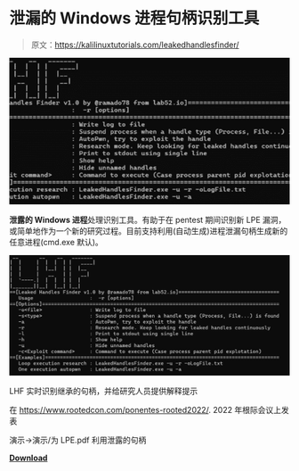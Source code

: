 # 泄漏的 Windows 进程句柄识别工具

> 原文：<https://kalilinuxtutorials.com/leakedhandlesfinder/>

[![](img//01a253d10a61ddb2069938c935c41dc0.png)](https://blogger.googleusercontent.com/img/b/R29vZ2xl/AVvXsEhu9pM-A0vDbEe6n9bPMFUVCKr8JPuXhRQpnU6L2-4XfS1MEuGQZceFcZVyNDpcKmtrANgJjfFB5KSLoQsh8HOQ70POt9Fpi1I8un9ca1azjbngDx09V5zkXvfUTkhq2bV-B3qR-3wOFCeKc4Jv2LUmeP8Xgq8pV-qAMsrp_03TnFWumwfPbUDWLhmC/s728/LeakedHandlesFinder-Leaked-Windows-Processes-Handles-Identification-Tool-1280x720%20(1).png)

**泄露的 Windows 进程**处理识别工具。有助于在 pentest 期间识别新 LPE 漏洞，或简单地作为一个新的研究过程。目前支持利用(自动生成)进程泄漏句柄生成新的任意进程(cmd.exe 默认)。

![](img//355aa262ea0bd15c019cbca5452cd2b1.png)

LHF 实时识别继承的句柄，并给研究人员提供解释提示

在 https://www.rootedcon.com/ponentes-rooted2022/. 2022 年根际会议上发表

演示->演示/为 LPE.pdf 利用泄露的句柄

[**Download**](https://github.com/lab52io/LeakedHandlesFinder)